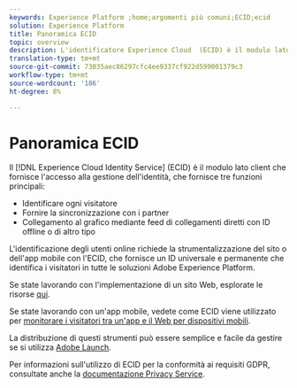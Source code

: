 ```yaml
---
keywords: Experience Platform ;home;argomenti più comuni;ECID;ecid
solution: Experience Platform
title: Panoramica ECID
topic: overview
description: L'identificatore Experience Cloud  (ECID) è il modulo lato client che fornisce l'accesso alla gestione dell'identità, che fornisce tre funzioni principali.
translation-type: tm+mt
source-git-commit: 73035aec86297cfc4ee9337cf922d599001379c3
workflow-type: tm+mt
source-wordcount: '186'
ht-degree: 8%

---
```



# Panoramica ECID

Il [!DNL Experience Cloud Identity Service] (ECID) è il modulo lato client che fornisce l&#39;accesso alla gestione dell&#39;identità, che fornisce tre funzioni principali:

- Identificare ogni visitatore
- Fornire la sincronizzazione con i partner
- Collegamento al grafico mediante feed di collegamenti diretti con ID offline o di altro tipo

L&#39;identificazione degli utenti online richiede la strumentalizzazione del sito o dell&#39;app mobile con l&#39;ECID, che fornisce un ID universale e permanente che identifica i visitatori in tutte le soluzioni Adobe Experience Platform.

Se state lavorando con l&#39;implementazione di un sito Web, esplorate le risorse [qui](https://docs.adobe.com/content/help/it-IT/id-service/using/home.html).

Se state lavorando con un&#39;app mobile, vedete come ECID viene utilizzato per [monitorare i visitatori tra un&#39;app e il Web per dispositivi mobili](https://docs.adobe.com/content/help/en/mobile-services/ios/sdk-reference-ios/hybrid-app.html).

La distribuzione di questi strumenti può essere semplice e facile da gestire se si utilizza [ Adobe Launch](https://docs.adobe.com/content/help/it-IT/launch/using/overview.html).

Per informazioni sull&#39;utilizzo di ECID per la conformità ai requisiti GDPR, consultate anche la [documentazione Privacy Service](../privacy-service/identity-data.md).

